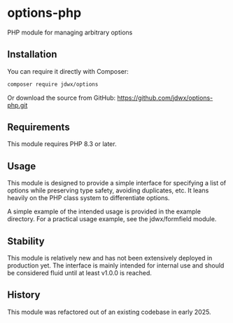 # options-php

PHP module for managing arbitrary options

## Installation

You can require it directly with Composer:

```bash
composer require jdwx/options
```

Or download the source from GitHub: https://github.com/jdwx/options-php.git

## Requirements

This module requires PHP 8.3 or later.

## Usage

This module is designed to provide a simple interface for specifying a list of options while preserving type safety, avoiding duplicates, etc. It leans heavily on the PHP class system to differentiate options.

A simple example of the intended usage is provided in the example directory. For a practical usage example, see the jdwx/formfield module.

## Stability

This module is relatively new and has not been extensively deployed in production yet. The interface is mainly intended for internal use and should be considered fluid until at least v1.0.0 is reached.

## History

This module was refactored out of an existing codebase in early 2025.
